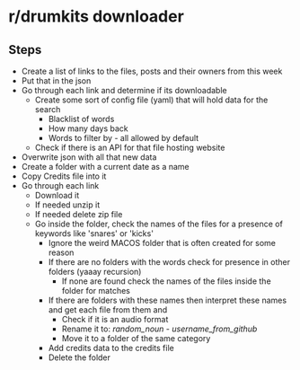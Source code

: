 # r/drumkits downloader

## Steps

- Create a list of links to the files, posts and their owners from this week
- Put that in the json
- Go through each link and determine if its downloadable
  - Create some sort of config file (yaml) that will hold data for the search
    - Blacklist of words
    - How many days back
    - Words to filter by - all allowed by default
  - Check if there is an API for that file hosting website
- Overwrite json with all that new data
- Create a folder with a current date as a name
- Copy Credits file into it
- Go through each link
  - Download it
  - If needed unzip it
  - If needed delete zip file
  - Go inside the folder, check the names of the files for a presence of keywords like 'snares' or 'kicks'
    - Ignore the weird MACOS folder that is often created for some reason
    - If there are no folders with the words check for presence in other folders (yaaay recursion)
      - If none are found check the names of the files inside the folder for matches
    - If there are folders with these names then interpret these names and get each file from them and
      - Check if it is an audio format
      - Rename it to: _random_noun_ - _username_from_github_
      - Move it to a folder of the same category
    - Add credits data to the credits file
    - Delete the folder
